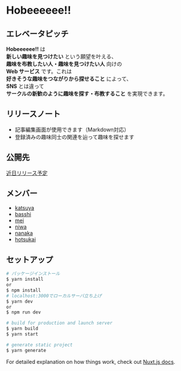 # Hobeeeeee!!

## エレベータピッチ

**Hobeeeeee!!** は  
**新しい趣味を見つけたい** という願望を叶える、  
**趣味を布教したい人・趣味を見つけたい人** 向けの  
**Web サービス** です。これは  
**好きそうな趣味をつながりから探せること** によって、  
**SNS** とは違って  
**サークルの新歓のように趣味を探す・布教すること** を実現できます。

## リリースノート

- 記事編集画面が使用できます（Markdown対応）
- 登録済みの趣味同士の関連を辿って趣味を探せます

## 公開先

[近日リリース予定]()

## メンバー

- [katsuya](https://github.com/KindMaple)
- [basshi](https://github.com/Kurorie)
- [mei](https://github.com/mei28)
- [niwa](https://github.com/yjunya)
- [nanaka](https://github.com/nanaka0012)
- [hotsukai](https://github.com/Hotsukai)

## セットアップ

```bash
# パッケージインストール
$ yarn install
or
$ npm install
# localhost:3000でローカルサーバ立ち上げ
$ yarn dev
or
$ npm run dev

# build for production and launch server
$ yarn build
$ yarn start

# generate static project
$ yarn generate
```

For detailed explanation on how things work, check out [Nuxt.js docs](https://nuxtjs.org).
